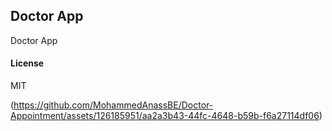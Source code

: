 ## Doctor App

Doctor App

#### License

MIT

(https://github.com/MohammedAnassBE/Doctor-Appointment/assets/126185951/aa2a3b43-44fc-4648-b59b-f6a27114df06)
